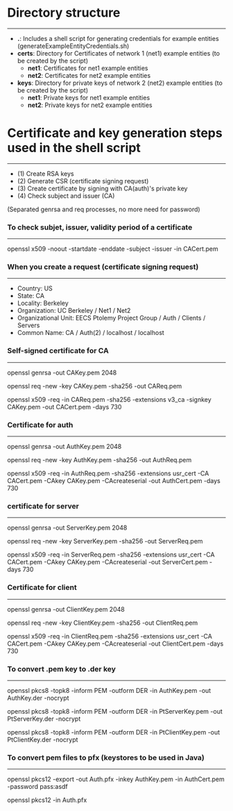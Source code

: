 # Directory structure
---
- **.**: Includes a shell script for generating credentials for example entities (generateExampleEntityCredentials.sh)
- **certs**: Directory for Certificates of network 1 (net1) example entities (to be created by the script)
	- **net1**: Certificates for net1 example entities
	- **net2**: Certificates for net2 example entities
- **keys**: Directory for private keys of network 2 (net2) example entities (to be created by the script)
	- **net1**: Private keys for net1 example entities
	- **net2**: Private keys for net2 example entities

# Certificate and key generation steps used in the shell script
---
- (1) Create RSA keys
- (2) Generate CSR (certificate signing request)
- (3) Create certificate by signing with CA(auth)'s private key
- (4) Check subject and issuer (CA)

(Separated genrsa and req processes, no more need for password)

### To check subjet, issuer, validity period of a certificate
---
openssl x509 -noout -startdate -enddate -subject -issuer -in CACert.pem 

### When you create a request (certificate signing request)
---
* Country: US
* State: CA
* Locality: Berkeley
* Organization: UC Berkeley / Net1 / Net2
* Organizational Unit: EECS Ptolemy Project Group / Auth / Clients / Servers
* Common Name: CA / Auth(2) / localhost / localhost


### Self-signed certificate for CA
---
openssl genrsa -out CAKey.pem 2048 

openssl req -new -key CAKey.pem -sha256 -out CAReq.pem

openssl x509 -req -in CAReq.pem -sha256 -extensions v3_ca -signkey CAKey.pem -out CACert.pem -days 730

### Certificate for auth
---
openssl genrsa -out AuthKey.pem 2048

openssl req -new -key AuthKey.pem -sha256 -out AuthReq.pem

openssl x509 -req -in AuthReq.pem -sha256 -extensions usr_cert -CA CACert.pem -CAkey CAKey.pem -CAcreateserial -out AuthCert.pem -days 730


### certificate for server
---
openssl genrsa -out ServerKey.pem 2048

openssl req -new -key ServerKey.pem -sha256 -out ServerReq.pem

openssl x509 -req -in ServerReq.pem -sha256 -extensions usr_cert -CA CACert.pem -CAkey CAKey.pem -CAcreateserial -out ServerCert.pem -days 730

### Certificate for client
---
openssl genrsa -out ClientKey.pem 2048

openssl req -new -key ClientKey.pem -sha256 -out ClientReq.pem

openssl x509 -req -in ClientReq.pem -sha256 -extensions usr_cert -CA CACert.pem -CAkey CAKey.pem -CAcreateserial -out ClientCert.pem -days 730

### To convert .pem key to .der key
---
openssl pkcs8 -topk8 -inform PEM -outform DER -in AuthKey.pem -out AuthKey.der -nocrypt

openssl pkcs8 -topk8 -inform PEM -outform DER -in PtServerKey.pem -out PtServerKey.der -nocrypt

openssl pkcs8 -topk8 -inform PEM -outform DER -in PtClientKey.pem -out PtClientKey.der -nocrypt

### To convert pem files to pfx (keystores to be used in Java)
---
openssl pkcs12 -export -out Auth.pfx -inkey AuthKey.pem -in AuthCert.pem -password pass:asdf

openssl pkcs12 -in Auth.pfx




